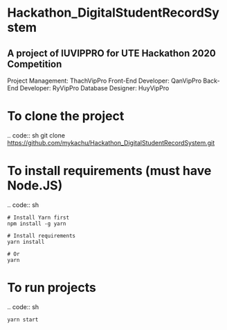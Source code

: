 # Hackathon_DigitalStudentRecordSystem
## A project of IUVIPPRO for UTE Hackathon 2020 Competition

Project Management: ThachVipPro
Front-End Developer: QanVipPro
Back-End Developer: RyVipPro
Database Designer: HuyVipPro

# To clone the project
.. code:: sh
    git clone https://github.com/mykachu/Hackathon_DigitalStudentRecordSystem.git

# To install requirements (must have Node.JS)

.. code:: sh

    # Install Yarn first 
    npm install -g yarn

    # Install requirements
    yarn install

    # Or
    yarn

# To run projects
.. code:: sh

    yarn start
